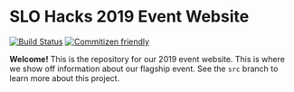 # SLO Hacks 2019 Event Website

[![Build Status](https://travis-ci.org/slohacks/slohacks.github.io.svg?branch=master)](https://travis-ci.org/slohacks/slohacks.github.io)
[![Commitizen friendly](https://img.shields.io/badge/commitizen-friendly-brightgreen.svg)](http://commitizen.github.io/cz-cli/)

__Welcome!__ This is the repository for our 2019 event website. This is where we show off information about our flagship event. See the `src` branch to learn more about this project.
